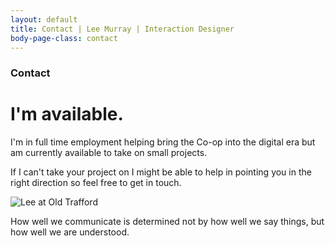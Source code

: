```yaml
---
layout: default
title: Contact | Lee Murray | Interaction Designer
body-page-class: contact
---
```


<h3 class="border-title">Contact</h3>
<h1 class="title">I'm available.</h1>

<p>I'm in full time employment helping bring the Co-op into the digital era but am currently available to take on small projects.</p>

<p>If I can't take your project on I might be able to help in pointing you in the right direction so feel free to get in touch.</p>

<img src="http://s3-eu-west-1.amazonaws.com/eskimo/lee-old-trafford.jpg" alt="Lee at Old Trafford" />

<p>How well we communicate is determined not by how well we say things, but how well we are understood.</p>